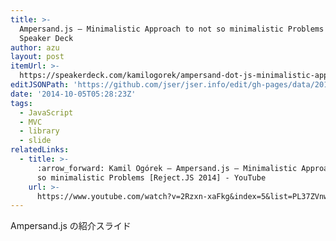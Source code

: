 ```yaml
---
title: >-
  Ampersand.js – Minimalistic Approach to not so minimalistic Problems //
  Speaker Deck
author: azu
layout: post
itemUrl: >-
  https://speakerdeck.com/kamilogorek/ampersand-dot-js-minimalistic-approach-to-not-so-minimalistic-problems
editJSONPath: 'https://github.com/jser/jser.info/edit/gh-pages/data/2014/10/index.json'
date: '2014-10-05T05:28:23Z'
tags:
  - JavaScript
  - MVC
  - library
  - slide
relatedLinks:
  - title: >-
      :arrow_forward: Kamil Ogórek – Ampersand.js – Minimalistic Approach to not
      so minimalistic Problems [Reject.JS 2014] - YouTube
    url: >-
      https://www.youtube.com/watch?v=2Rzxn-xaFkg&index=5&list=PL37ZVnwpeshF8Sr8JZNFU6boKMmod9YBw
---
```

Ampersand.js の紹介スライド 
